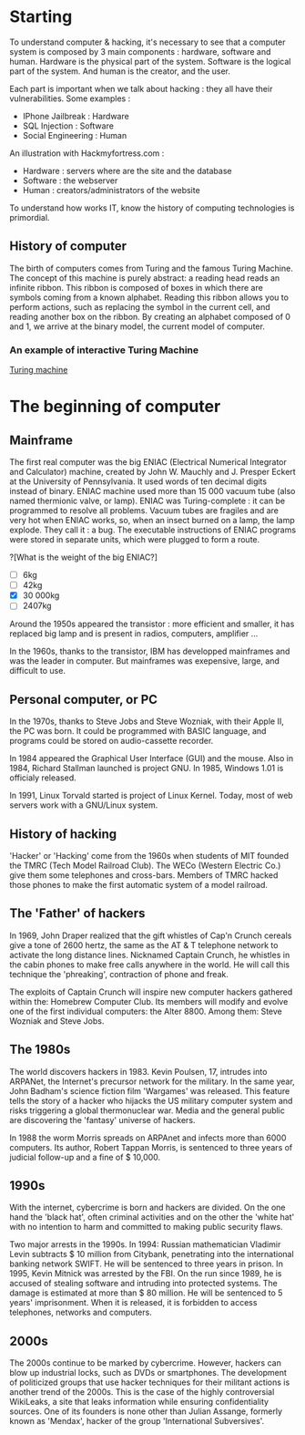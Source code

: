 # Starting

To understand computer & hacking, it's necessary to see that a computer system is composed by 3 main components : hardware, software and human. Hardware is the physical part of the system. Software is the logical part of the system. And human is the creator, and the user.

Each part is important when we talk about hacking : they all have their vulnerabilities. Some examples :

* IPhone Jailbreak : Hardware
* SQL Injection : Software
* Social Engineering : Human

An illustration with Hackmyfortress.com :

* Hardware : servers where are the site and the database
* Software : the webserver
* Human : creators/administrators of the website

To understand how works IT, know the history of computing technologies is primordial.

## History of computer

The birth of computers comes from Turing and the famous Turing Machine. The concept of this machine is purely abstract: a reading head reads an infinite ribbon. This ribbon is composed of boxes in which there are symbols coming from a known alphabet. Reading this ribbon allows you to perform actions, such as replacing the symbol in the current cell, and reading another box on the ribbon. By creating an alphabet composed of 0 and 1, we arrive at the binary model, the current model of computer.

### An example of interactive Turing Machine

[Turing machine](https://interstices.info/autres/grains-int/machine-turing/index.html)

# The beginning of computer

## Mainframe

The first real computer was the big ENIAC (Electrical Numerical Integrator and Calculator) machine, created by John W. Mauchly and J. Presper Eckert at the University of Pennsylvania. It used words of ten decimal digits instead of binary. ENIAC machine used more than 15 000 vacuum tube (also named thermionic valve, or lamp). ENIAC was Turing-complete : it can be programmed to resolve all problems. Vacuum tubes are fragiles and are very hot when ENIAC works, so, when an insect burned on a lamp, the lamp explode. They call it : a bug. The executable instructions of ENIAC programs were stored in separate units, which were plugged to form a route.

?[What is the weight of the big ENIAC?]
-[ ] 6kg
-[ ] 42kg
-[x] 30 000kg
-[ ] 2407kg

Around the 1950s appeared the transistor : more efficient and smaller, it has replaced big lamp and is present in radios, computers, amplifier ...

In the 1960s, thanks to the transistor, IBM has developped mainframes and was the leader in computer. But mainframes was exepensive, large, and difficult to use.

## Personal computer, or PC

In the 1970s, thanks to Steve Jobs and Steve Wozniak, with their Apple II, the PC was born. It could be programmed with BASIC language, and programs could be stored on audio-cassette recorder.

In 1984 appeared the Graphical User Interface (GUI) and the mouse. Also in 1984, Richard Stallman launched is project GNU. In 1985, Windows 1.01 is officialy released.

In 1991, Linux Torvald started is project of Linux Kernel. Today, most of web servers work with a GNU/Linux system.

## History of hacking

'Hacker' or 'Hacking' come from the 1960s when students of MIT founded the TMRC (Tech Model Railroad Club). The WECo (Western Electric Co.) give them some telephones and cross-bars. Members of TMRC hacked those phones to make the first automatic system of a model railroad.

## The 'Father' of hackers

In 1969, John Draper realized that the gift whistles of Cap'n Crunch cereals give a tone of 2600 hertz, the same as the AT & T telephone network to activate the long distance lines. Nicknamed Captain Crunch, he whistles in the cabin phones to make free calls anywhere in the world. He will call this technique the 'phreaking', contraction of phone and freak.

The exploits of Captain Crunch will inspire new computer hackers gathered within the: Homebrew Computer Club. Its members will modify and evolve one of the first individual computers: the Alter 8800. Among them: Steve Wozniak and Steve Jobs.

## The 1980s

The world discovers hackers in 1983. Kevin Poulsen, 17, intrudes into ARPANet, the Internet's precursor network for the military. In the same year, John Badham's science fiction film 'Wargames' was released. This feature tells the story of a hacker who hijacks the US military computer system and risks triggering a global thermonuclear war. Media and the general public are discovering the 'fantasy' universe of hackers.

In 1988 the worm Morris spreads on ARPAnet and infects more than 6000 computers. Its author, Robert Tappan Morris, is sentenced to three years of judicial follow-up and a fine of $ 10,000.

## 1990s

With the internet, cybercrime is born and hackers are divided. On the one hand the 'black hat', often criminal activities and on the other the 'white hat' with no intention to harm and committed to making public security flaws.

Two major arrests in the 1990s. In 1994: Russian mathematician Vladimir Levin subtracts $ 10 million from Citybank, penetrating into the international banking network SWIFT. He will be sentenced to three years in prison. In 1995, Kevin Mitnick was arrested by the FBI. On the run since 1989, he is accused of stealing software and intruding into protected systems. The damage is estimated at more than $ 80 million. He will be sentenced to 5 years' imprisonment. When it is released, it is forbidden to access telephones, networks and computers.

## 2000s

The 2000s continue to be marked by cybercrime. However, hackers can blow up industrial locks, such as DVDs or smartphones. The development of politicized groups that use hacker techniques for their militant actions is another trend of the 2000s. This is the case of the highly controversial WikiLeaks, a site that leaks information while ensuring confidentiality sources. One of its founders is none other than Julian Assange, formerly known as 'Mendax', hacker of the group 'International Subversives'.